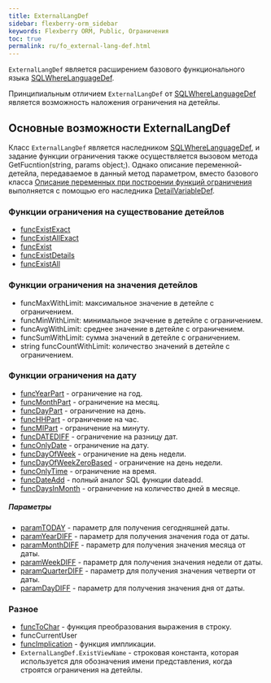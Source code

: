 ```yaml
---
title: ExternalLangDef
sidebar: flexberry-orm_sidebar
keywords: Flexberry ORM, Public, Ограничения
toc: true
permalink: ru/fo_external-lang-def.html
---
```


`ExternalLangDef` является расширением базового функционального языка [SQLWhereLanguageDef](fo_function-list.html).

Принципиальным отличием `ExternalLangDef` от [SQLWhereLanguageDef](fo_function-list.html) является возможность наложения ограничения на детейлы.

## Основные возможности ExternalLangDef

Класс `ExternalLangDef` является  наследником [SQLWhereLanguageDef](fo_function-list.html), и задание функции ограничения также осуществляется вызовом метода GetFucntion(string, params object;). Однако описание переменной-детейла, передаваемое в данный метод параметром, вместо базового класса [Описание переменных при построении функций ограничения](fo_variable-def.html) выполняется с помощью его наследника [DetailVariableDef](fo_variable-def.html).

### Функции ограничения на существование детейлов

* [funcExistExact](fo_exist--exist-exact--exist-all--exist-all-exact.html)
* [funcExistAllExact](fo_exist--exist-exact--exist-all--exist-all-exact.html)
* [funcExist](fo_exist--exist-exact--exist-all--exist-all-exact.html)
* [funcExistDetails](fo_exist-detals.html)
* [funcExistAll](fo_exist--exist-exact--exist-all--exist-all-exact.html)

### Функции ограничения на значения детейлов

* funcMaxWithLimit: максимальное значение в детейле с ограничением.
* funcMinWithLimit: минимальное значение в детейле с ограничением.
* funcAvgWithLimit: среднее значение в детейле с ограничением.
* funcSumWithLimit: сумма значений в детейле с ограничением.
* string funcCountWithLimit: количество значений в детейле с ограничением.

### Функции ограничения на дату

* [funcYearPart](fo_external-lang-def-restriction-on-the-date.html) - ограничение на год.
* [funcMonthPart](fo_external-lang-def-restriction-on-the-date.html) - ограничение на месяц.
* [funcDayPart](fo_external-lang-def-restriction-on-the-date.html) - ограничение на день.
* [funcHHPart](fo_external-lang-def-restriction-on-the-date.html) - ограничение на час.
* [funcMIPart](fo_external-lang-def-restriction-on-the-date.html) - ограничение на минуту.
* [funcDATEDIFF](fo_external-lang-def-restriction-on-the-date.html) - ограничение на разницу дат.
* [funcOnlyDate](fo_external-lang-def-restriction-on-the-date.html) - ограничение на дату.
* [funcDayOfWeek](fo_external-lang-def-restriction-on-the-date.html) - ограничение на день недели.
* [funcDayOfWeekZeroBased](fo_external-lang-def-restriction-on-the-date.html) - ограничение на день недели.
* [funcOnlyTime](fo_external-lang-def-restriction-on-the-date.html) - ограничение на время.
* [funcDateAdd](fo_external-lang-def-restriction-on-the-date.html) - полный аналог SQL функции dateadd.
* [funcDaysInMonth](fo_external-lang-def-restriction-on-the-date.html) - ограничение на количество дней в месяце.

##### Параметры

* [paramTODAY](fo_external-lang-def-restriction-on-the-date.html) - параметр для получения сегодняшней даты.
* [paramYearDIFF](fo_external-lang-def-restriction-on-the-date.html) - параметр для получения значения года от даты.
* [paramMonthDIFF](fo_external-lang-def-restriction-on-the-date.html) - параметр для получения значения месяца от даты.
* [paramWeekDIFF](fo_external-lang-def-restriction-on-the-date.html) - параметр для получения значения недели от даты.
* [paramQuarterDIFF](fo_external-lang-def-restriction-on-the-date.html) - параметр для получения значения четверти от даты.
* [paramDayDIFF](fo_external-lang-def-restriction-on-the-date.html) - параметр для получения значения дня от даты.


### Разное
* [funcToChar](fo_func-to-char.html) - функция преобразования выражения в строку.
* funcCurrentUser
* [funcImplication](fo_implication-in-external-lang-def.html) - функция импликации.
* `ExternalLangDef.ExistViewName` - строковая константа, которая используется для обозначения имени представления, когда строятся ограничения на детейлы.

